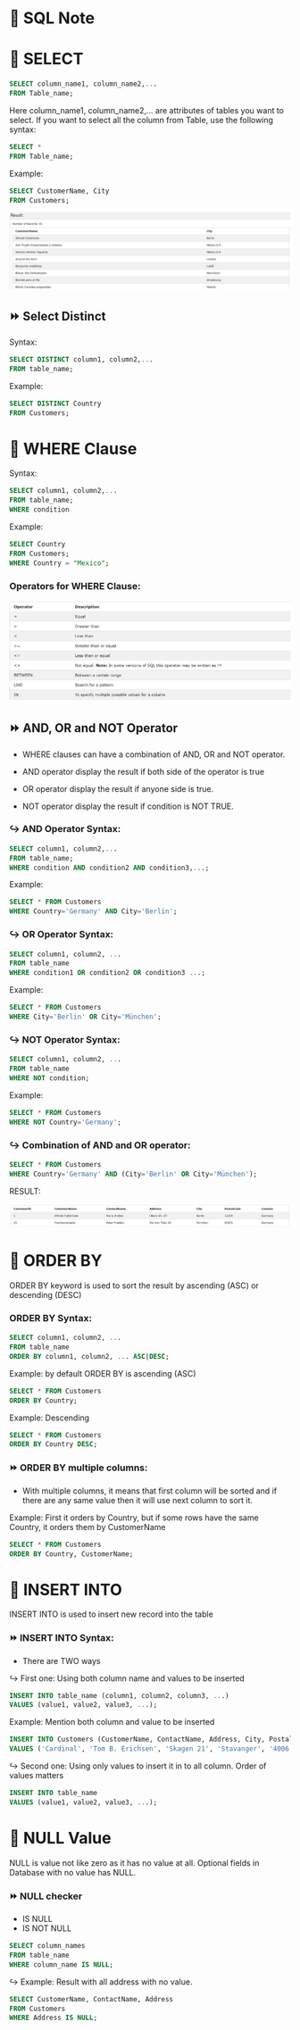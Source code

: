 # :minidisc: SQL Note

# :page_with_curl: SELECT 

```sql
SELECT column_name1, column_name2,...
FROM Table_name;
```

Here column_name1, column_name2,... are attributes of tables you want to select. 
If you want to select all the column from Table, use the following syntax:

```sql
SELECT * 
FROM Table_name;
```

Example: 
```sql
SELECT CustomerName, City 
FROM Customers;
```

![](select.JPG)

## :fast_forward: Select Distinct

Syntax:
```sql
SELECT DISTINCT column1, column2,...
FROM table_name;
```

Example:
```sql
SELECT DISTINCT Country
FROM Customers;
```

# :page_with_curl: WHERE Clause

Syntax:
```sql
SELECT column1, column2,...
FROM table_name;
WHERE condition
```

Example:
```sql
SELECT Country
FROM Customers;
WHERE Country = "Mexico";
```

### Operators for WHERE Clause:

![](where.JPG)


## :fast_forward: AND, OR and NOT Operator

- WHERE clauses can have a combination of AND, OR and NOT operator.

- AND operator display the result if both side of the operator is true
- OR operator display the result if anyone side is true.
- NOT operator display the result if condition is NOT TRUE.

### :arrow_right_hook: AND Operator Syntax:
```sql
SELECT column1, column2,...
FROM table_name;
WHERE condition AND condition2 AND condition3,...;
```

Example:
```sql
SELECT * FROM Customers
WHERE Country='Germany' AND City='Berlin';
```
### :arrow_right_hook: OR Operator Syntax:
```sql
SELECT column1, column2, ...
FROM table_name
WHERE condition1 OR condition2 OR condition3 ...;
```

Example:
```sql
SELECT * FROM Customers
WHERE City='Berlin' OR City='München';
```
### :arrow_right_hook: NOT Operator Syntax:
```sql
SELECT column1, column2, ...
FROM table_name
WHERE NOT condition;
```

Example:
```sql
SELECT * FROM Customers
WHERE NOT Country='Germany';
```

### :arrow_right_hook: Combination of AND and OR operator:

```sql
SELECT * FROM Customers
WHERE Country='Germany' AND (City='Berlin' OR City='München');
```
RESULT:

![](andOR.jpg)


# :page_with_curl: ORDER BY 

ORDER BY keyword is used to sort the result by ascending (ASC) or descending (DESC) 

### ORDER BY Syntax:

```sql
SELECT column1, column2, ...
FROM table_name
ORDER BY column1, column2, ... ASC|DESC;
```
Example: by default ORDER BY is ascending (ASC)
```sql
SELECT * FROM Customers
ORDER BY Country;
```
Example: Descending
```sql
SELECT * FROM Customers
ORDER BY Country DESC;
```

### :fast_forward: ORDER BY multiple columns:

- With multiple columns, it means that first column will be sorted and if there are any same value then it will use next column to sort it. 

Example: First it orders by Country, but if some rows have the same Country, it orders them by CustomerName
```sql
SELECT * FROM Customers
ORDER BY Country, CustomerName;
```
# :page_with_curl: INSERT INTO

INSERT INTO is used to insert new record into the table


###  :fast_forward: INSERT INTO Syntax:
- There are TWO ways
  
:arrow_right_hook: First one: Using both column name and values to be inserted

```sql
INSERT INTO table_name (column1, column2, column3, ...)
VALUES (value1, value2, value3, ...);
```
Example: Mention both column and value to be inserted
```sql
INSERT INTO Customers (CustomerName, ContactName, Address, City, PostalCode, Country)
VALUES ('Cardinal', 'Tom B. Erichsen', 'Skagen 21', 'Stavanger', '4006', 'Norway');
```
 
:arrow_right_hook: Second one: Using only values to insert it in to all column. Order of values matters

```sql
INSERT INTO table_name
VALUES (value1, value2, value3, ...);
```
# :page_with_curl: NULL Value

NULL is value not like zero as it has no value at all. Optional fields in Database with no value has NULL.

### :fast_forward: NULL checker
- IS NULL
- IS NOT NULL

```sql
SELECT column_names
FROM table_name
WHERE column_name IS NULL;
```
:arrow_right_hook: Example: Result with all address with no value.
```sql
SELECT CustomerName, ContactName, Address
FROM Customers
WHERE Address IS NULL;
```